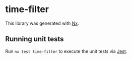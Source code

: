 # time-filter

This library was generated with [Nx](https://nx.dev).

## Running unit tests

Run `nx test time-filter` to execute the unit tests via [Jest](https://jestjs.io).

